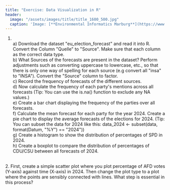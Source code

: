 ```yaml
---
title: "Exercise: Data Visualization in R"
header:
  image: "/assets/images/title/title_1600_500.jpg"
  caption: 'Image: [**Environmental Informatics Marburg**](https://www.uni-marburg.de/en/fb19/disciplines/physisch/environmentalinformatics)'
---
```


1. <br/>
    a) Download the dataset "eu_election_forecast" and read it into R. Convert the Column "Quelle" to "Source". Make sure that each column as the correct data type. <br/>
    b) What Sources of the forecasts are present in the dataset? Perform adjustments such as converting uppercase to lowercase, etc., so that there is only one way of spelling for each source (e.g convert all "insa" to "INSA"). Convert the "Source" column to factor. <br/>
    c) Record the frequency of forecasts of the different sources. <br/>
    d) Now calculate the frequency of each party's mentions across all forecasts (Tip: You can use the is.na() function to exclude any NA values.)<br/>
    e) Create a bar chart displaying the frequency of the parties over all forecasts.<br/>
    f) Calculate the mean forecast for each party for the year 2024. Create a pie chart to display the average forecasts of the elections for 2024. (Tip: You can subset the data for 2024 like this: data_2024 <- subset(data, format(Datum, "%Y") == "2024"))<br/>
    g) Create a histogram to show the distribution of percentages of SPD in 2024.<br/>
    h) Create a boxplot to compare the distribution of percentages of CDU/CSU between all forecasts of 2024.<br/>
<br/>
2. First, create a simple scatter plot where you plot percentage of AFD votes (Y-axis) against time (X-axis) in 2024. Then change the plot type to a plot where the points are sensibly connected with lines. What step is essential in this process?